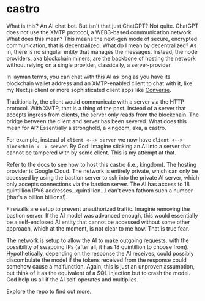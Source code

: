 # castro

What is this? An AI chat bot. But isn't that just ChatGPT? Not quite. ChatGPT does not use the XMTP protocol, a WEB3-based communication network. What does this mean? This means the next-gen mode of secure, encrypted communication, that is decentralized. What do I mean by decentralized? As in, there is no singular entity that manages the messages. Instead, the node providers, aka blockchain miners, are the backbone of hosting the network without relying on a single provider, classically, a server-provider.

In layman terms, you can chat with this AI as long as you have its blockchain wallet address and an XMTP-enabled client to chat with it, like my Next.js client or more sophisticated client apps like [Converse](https://converse.xyz).

Traditionally, the client would communicate with a server via the HTTP protocol. With XMTP, that is a thing of the past. Instead of a server that accepts ingress from clients, the server only reads from the blockchain. The bridge between the client and server has been severed. What does this mean for AI? Essentially a stronghold, a kingdom, aka, a castro.

For example, instead of ```client <--> server``` we now have ```client <--> blockchain <--> server```. By God! Imagine sticking an AI into a server that cannot be tampered with by some client. This is my attempt at that.

Refer to the docs to see how to host this castro (i.e., kingdom). The hosting provider is Google Cloud. The network is entirely private, which can only be accessed by using the bastion server to ssh into the private AI server, which only accepts connections via the bastion server. The AI has access to 18 quintillion IPV6 addresses...quintillion...I can't even fathom such a number (that's a billion billions!).

Firewalls are setup to prevent unauthorized traffic. Imagine removing the bastion server. If the AI model was advanced enough, this would essentially be a self-enclosed AI entity that cannot be accessed without some other approach, which at the moment, is not clear to me how. That is true fear.

The network is setup to allow the AI to make outgoing requests, with the possibility of swapping IPs (after all, it has 18 quintillion to choose from). Hypothetically, depending on the response the AI receives, could possibly discombulate the model if the tokens received from the response could somehow cause a malfunction. Again, this is just an unproven assumption, but think of it as the equivalent of a SQL injection but to crash the model. God help us all if the AI self-operates and multiplies.

Explore the repo to find out more.

